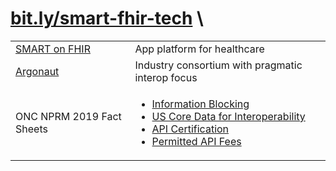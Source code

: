 # [bit.ly/smart-fhir-tech](https://bit.ly/smart-fhir-tech) \

<table>
  <tr>
   <td><a href="https://github.com/jmandel/fhir-tech-slides/blob/master/SMART%20Tutorial%20-%20Dev%20Days.pdf">SMART on FHIR</a> 
   </td>
   <td>App platform for healthcare
   </td>
  </tr>
  <tr>
   <td><a href="https://github.com/jmandel/fhir-tech-slides/blob/master/Argonaut%20Project%20Description-6%20Feb%202019.pdf">Argonaut</a>
   </td>
   <td>Industry consortium with pragmatic interop focus
   </td>
  </tr>
  <tr>
   <td>ONC NPRM 2019 Fact Sheets</td>
   <td>
   <ul>
    <li><a href="https://github.com/jmandel/fhir-tech-slides/blob/master/ONCCuresNPRMInfoBlocking.pdf">Information Blocking</a></li>
    <li><a href="https://github.com/jmandel/fhir-tech-slides/blob/master/ONCCuresNPRMUSCDI.pdf">US Core Data for Interoperability</a></li>
    <li><a href="https://github.com/jmandel/fhir-tech-slides/blob/master/ONCCuresNPRMAPICertification.pdf">API Certification</a></li>
    <li><a href="https://github.com/jmandel/fhir-tech-slides/blob/master/ONCCuresNPRMAPIPermittedFees.pdf">Permitted API Fees</a></li>
   </ul>
   </td>
  </tr>
</table>
